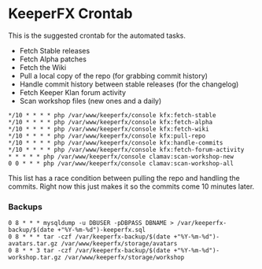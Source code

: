 KeeperFX Crontab
================

This is the suggested crontab for the automated tasks.

- Fetch Stable releases
- Fetch Alpha patches
- Fetch the Wiki 
- Pull a local copy of the repo (for grabbing commit history)
- Handle commit history between stable releases (for the changelog)
- Fetch Keeper Klan forum activity
- Scan workshop files (new ones and a daily)


```
*/10 * * * * php /var/www/keeperfx/console kfx:fetch-stable
*/10 * * * * php /var/www/keeperfx/console kfx:fetch-alpha
*/10 * * * * php /var/www/keeperfx/console kfx:fetch-wiki
*/10 * * * * php /var/www/keeperfx/console kfx:pull-repo
*/10 * * * * php /var/www/keeperfx/console kfx:handle-commits
*/10 * * * * php /var/www/keeperfx/console kfx:fetch-forum-activity
* * * * * php /var/www/keeperfx/console clamav:scan-workshop-new
0 0 * * * php /var/www/keeperfx/console clamav:scan-workshop-all
```

This list has a race condition between pulling the repo and handling the commits.
Right now this just makes it so the commits come 10 minutes later.


### Backups

```
0 8 * * * mysqldump -u DBUSER -pDBPASS DBNAME > /var/keeperfx-backup/$(date +"%Y-%m-%d")-keeperfx.sql
0 8 * * * tar -czf /var/keeperfx-backup/$(date +"%Y-%m-%d")-avatars.tar.gz /var/www/keeperfx/storage/avatars
0 8 * * 3 tar -czf /var/keeperfx-backup/$(date +"%Y-%m-%d")-workshop.tar.gz /var/www/keeperfx/storage/workshop
```
